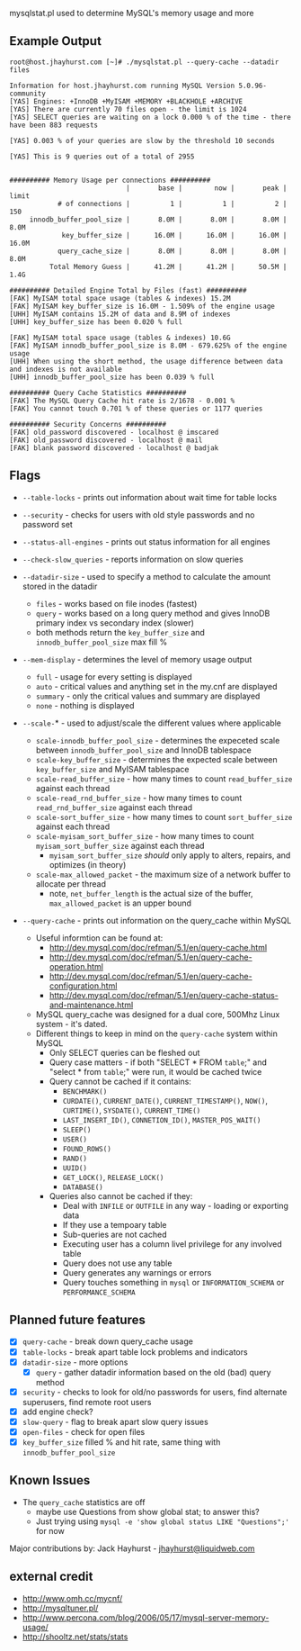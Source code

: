 mysqlstat.pl
	used to determine MySQL's memory usage and more

## Example Output ##

```
root@host.jhayhurst.com [~]# ./mysqlstat.pl --query-cache --datadir files

Information for host.jhayhurst.com running MySQL Version 5.0.96-community
[YAS] Engines: +InnoDB +MyISAM +MEMORY +BLACKHOLE +ARCHIVE
[YAS] There are currently 70 files open - the limit is 1024
[YAS] SELECT queries are waiting on a lock 0.000 % of the time - there have been 883 requests

[YAS] 0.003 % of your queries are slow by the threshold 10 seconds

[YAS] This is 9 queries out of a total of 2955


########## Memory Usage per connections ##########
                             |       base |        now |       peak |      limit
            # of connections |          1 |          1 |          2 |        150
     innodb_buffer_pool_size |       8.0M |       8.0M |       8.0M |       8.0M
             key_buffer_size |      16.0M |      16.0M |      16.0M |      16.0M
            query_cache_size |       8.0M |       8.0M |       8.0M |       8.0M
          Total Memory Guess |      41.2M |      41.2M |      50.5M |       1.4G

########## Detailed Engine Total by Files (fast) ##########
[FAK] MyISAM total space usage (tables & indexes) 15.2M
[FAK] MyISAM key_buffer_size is 16.0M - 1.509% of the engine usage
[UHH] MyISAM contains 15.2M of data and 8.9M of indexes
[UHH] key_buffer_size has been 0.020 % full

[FAK] MyISAM total space usage (tables & indexes) 10.6G
[FAK] MyISAM innodb_buffer_pool_size is 8.0M - 679.625% of the engine usage
[UHH] When using the short method, the usage difference between data and indexes is not available
[UHH] innodb_buffer_pool_size has been 0.039 % full

########## Query Cache Statistics ##########
[FAK] The MySQL Query Cache hit rate is 2/1678 - 0.001 %
[FAK] You cannot touch 0.701 % of these queries or 1177 queries

########## Security Concerns ##########
[FAK] old_password discovered - localhost @ imscared
[FAK] old_password discovered - localhost @ mail
[FAK] blank password discovered - localhost @ badjak
```

## Flags ##
* `--table-locks` - prints out information about wait time for table locks
* `--security` - checks for users with old style passwords and no password set
* `--status-all-engines` - prints out status information for all engines
* `--check-slow_queries` - reports information on slow queries
* `--datadir-size` - used to specify a method to calculate the amount stored in the datadir
  * `files` - works based on file inodes (fastest)
  * `query` - works based on a long query method and gives InnoDB primary index vs secondary index (slower) 
  * both methods return the `key_buffer_size` and `innodb_buffer_pool_size` max fill %

* `--mem-display` - determines the level of memory usage output
  * `full` - usage for every setting is displayed
  * `auto` - critical values and anything set in the my.cnf are displayed
  * `summary` - only the critical values and summary are displayed
  * `none` - nothing is displayed

* `--scale-`* - used to adjust/scale the different values where applicable
  * `scale-innodb_buffer_pool_size` - determines the expeceted scale between `innodb_buffer_pool_size` and InnoDB tablespace
  * `scale-key_buffer_size` - determines the expected scale between `key_buffer_size` and MyISAM tablespace
  * `scale-read_buffer_size` - how many times to count `read_buffer_size` against each thread
  * `scale-read_rnd_buffer_size` - how many times to count `read_rnd_buffer_size` against each thread
  * `scale-sort_buffer_size` - how many times to count `sort_buffer_size` against each thread
  * `scale-myisam_sort_buffer_size` - how many times to count `myisam_sort_buffer_size` against each thread
    * `myisam_sort_buffer_size` *should* only apply to alters, repairs, and optimizes (in theory) 
  * `scale-max_allowed_packet` - the maximum size of a network buffer to allocate per thread
    * note, `net_buffer_length` is the actual size of the buffer, `max_allowed_packet` is an upper bound

* `--query-cache` - prints out information on the query_cache within MySQL
  * Useful informtion can be found at:
    * http://dev.mysql.com/doc/refman/5.1/en/query-cache.html
    * http://dev.mysql.com/doc/refman/5.1/en/query-cache-operation.html
    * http://dev.mysql.com/doc/refman/5.1/en/query-cache-configuration.html
    * http://dev.mysql.com/doc/refman/5.1/en/query-cache-status-and-maintenance.html
  * MySQL query_cache was designed for a dual core, 500Mhz Linux system - it's dated.
  * Different things to keep in mind on the `query-cache` system within MySQL
    * Only SELECT queries can be fleshed out
    * Query case matters - if both "SELECT * FROM `table`;" and "select * from `table`;" were run, it would be cached twice
    * Query cannot be cached if it contains:
      * `BENCHMARK()`
      * `CURDATE()`, `CURRENT_DATE()`, `CURRENT_TIMESTAMP()`, `NOW()`, `CURTIME()`, `SYSDATE()`, `CURRENT_TIME()`
      * `LAST_INSERT_ID()`, `CONNETION_ID()`, `MASTER_POS_WAIT()`
      * `SLEEP()`
      * `USER()`
      * `FOUND_ROWS()`
      * `RAND()`
      * `UUID()`
      * `GET_LOCK()`, `RELEASE_LOCK()`
      * `DATABASE()`
    * Queries also cannot be cached if they:
      * Deal with `INFILE` or `OUTFILE` in any way - loading or exporting data
      * If they use a tempoary table
      * Sub-queries are not cached
      * Executing user has a column livel privilege for any involved table
      * Query does not use any table
      * Query generates any warnings or errors
      * Query touches something in `mysql` or `INFORMATION_SCHEMA` or `PERFORMANCE_SCHEMA`

## Planned future features ##
- [x] `query-cache` - break down query_cache usage
- [x] `table-locks` - break apart table lock problems and indicators
- [x] `datadir-size` - more options
	- [x] `query` - gather datadir information based on the old (bad) query method
- [x] `security` - checks to look for old/no passwords for users, find alternate superusers, find remote root users
- [x] add engine check?
- [x] `slow-query` - flag to break apart slow query issues
- [x]  `open-files` - check for open files
- [x] `key_buffer_size` filled % and hit rate, same thing with `innodb_buffer_pool_size`

## Known Issues ##
* The `query_cache` statistics are off
  * maybe use Questions from show global stat; to answer this?
  * Just trying using `mysql -e 'show global status LIKE "Questions";'` for now

Major contributions by:
		Jack Hayhurst - jhayhurst@liquidweb.com

## external credit ##

* http://www.omh.cc/mycnf/
* http://mysqltuner.pl/
* http://www.percona.com/blog/2006/05/17/mysql-server-memory-usage/
* http://shooltz.net/stats/stats
